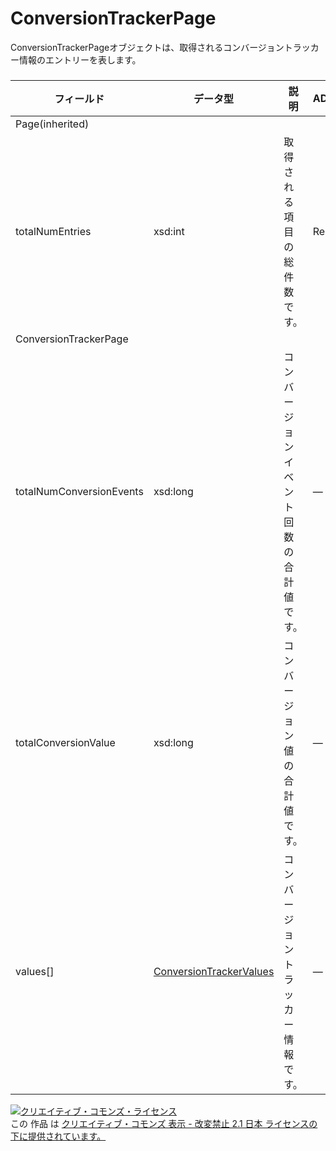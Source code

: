 # ConversionTrackerPage
ConversionTrackerPageオブジェクトは、取得されるコンバージョントラッカー情報のエントリーを表します。
### 

| フィールド | データ型 | 説明 | ADD | SET | 
|---|---|---|---|---|
| Page(inherited)|||||
| totalNumEntries| xsd:int| 取得される項目の総件数です。| Req| Req |
| ConversionTrackerPage|||||
| totalNumConversionEvents| xsd:long| コンバージョンイベント回数の合計値です。| —| — |
| totalConversionValue| xsd:long| コンバージョン値の合計値です。| —| — |
| values[]| <a href="./ConversionTrackerValues.md">ConversionTrackerValues</a>| コンバージョントラッカー情報です。| —| — |
<a rel="license" href="http://creativecommons.org/licenses/by-nd/2.1/jp/"><img alt="クリエイティブ・コモンズ・ライセンス" style="border-width:0" src="https://i.creativecommons.org/l/by-nd/2.1/jp/88x31.png" /></a><br />この 作品 は <a rel="license" href="http://creativecommons.org/licenses/by-nd/2.1/jp/">クリエイティブ・コモンズ 表示 - 改変禁止 2.1 日本 ライセンスの下に提供されています。</a>
